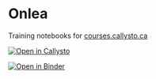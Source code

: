 # Onlea
Training notebooks for [courses.callysto.ca](https://courses.callysto.ca)

[![Open in Callysto](https://raw.githubusercontent.com/callysto/curriculum-notebooks/master/open-in-callysto-button.svg?sanitize=true)](https://hub.callysto.ca/jupyter/hub/user-redirect/git-pull?repo=https%3A%2F%2Fgithub.com%2Fcallysto%2Fcurriculum-notebooks&branch=master&subPath=/Health/CALM/CALM-moving-out.ipynb&depth=1)

[![Open in Binder](https://mybinder.org/badge_logo.svg)](https://mybinder.org/v2/gh/callysto/Onlea/master?filepath=First_Notebook.ipynb)